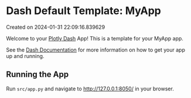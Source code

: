 # Dash Default Template: MyApp

Created on 2024-01-31 22:09:16.839629

Welcome to your [Plotly Dash](https://plotly.com/dash/) App! This is a template for your MyApp app.

See the [Dash Documentation](https://dash.plotly.com/introduction) for more information on how to get your app up and running.

## Running the App

Run `src/app.py` and navigate to http://127.0.0.1:8050/ in your browser.